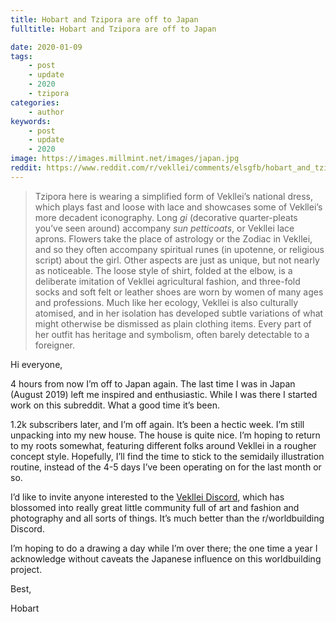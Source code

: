 ```yaml
---
title: Hobart and Tzipora are off to Japan
fulltitle: Hobart and Tzipora are off to Japan

date: 2020-01-09
tags:
    - post
    - update
    - 2020
    - tzipora
categories:
    - author
keywords:
    - post
    - update
    - 2020
image: https://images.millmint.net/images/japan.jpg
reddit: https://www.reddit.com/r/vekllei/comments/elsgfb/hobart_and_tzipora_are_off_to_japan/
---
```


>Tzipora here is wearing a simplified form of Vekllei’s national dress, which plays fast and loose with lace and showcases some of Vekllei’s more decadent iconography. Long *gi* (decorative quarter-pleats you’ve seen around) accompany *sun petticoats*, or Vekllei lace aprons. Flowers take the place of astrology or the Zodiac in Vekllei, and so they often accompany spiritual runes (in upotenne, or religious script) about the girl. Other aspects are just as unique, but not nearly as noticeable. The loose style of shirt, folded at the elbow, is a deliberate imitation of Vekllei agricultural fashion, and three-fold socks and soft felt or leather shoes are worn by women of many ages and professions. Much like her ecology, Vekllei is also culturally atomised, and in her isolation has developed subtle variations of what might otherwise be dismissed as plain clothing items. Every part of her outfit has heritage and symbolism, often barely detectable to a foreigner.

Hi everyone,

4 hours from now I’m off to Japan again. The last time I was in Japan (August 2019) left me inspired and enthusiastic. While I was there I started work on this subreddit. What a good time it’s been.

1.2k subscribers later, and I’m off again. It’s been a hectic week. I’m still unpacking into my new house. The house is quite nice. I’m hoping to return to my roots somewhat, featuring different folks around Vekllei in a rougher concept style. Hopefully, I’ll find the time to stick to the semidaily illustration routine, instead of the 4-5 days I’ve been operating on for the last month or so.

I’d like to invite anyone interested to the [Vekllei Discord](https://discord.gg/gpatU6H), which has blossomed into really great little community full of art and fashion and photography and all sorts of things. It’s much better than the r/worldbuilding Discord.

I’m hoping to do a drawing a day while I’m over there; the one time a year I acknowledge without caveats the Japanese influence on this worldbuilding project.

Best,

Hobart
